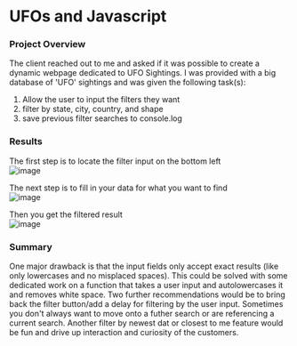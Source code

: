 # UFOs and Javascript

### Project Overview
The client reached out to me and asked if it was possible to create a dynamic webpage dedicated to UFO Sightings. I was provided with a big database of 'UFO' sightings and was given the following task(s):
1. Allow the user to input the filters they want
2. filter by state, city, country, and shape
3. save previous filter searches to console.log

### Results
The first step is to locate the filter input on the bottom left                                                                   
![image](https://github.com/PeijaEn/UFOs/blob/main/static/images/mod%2011%20search.png?raw=true)

The next step is to fill in your data for what you want to find                                                                                      
![image](https://github.com/PeijaEn/UFOs/blob/main/static/images/mod%2011%20search%20complete.png?raw=true)

Then you get the filtered result                                                                                             
![image](https://github.com/PeijaEn/UFOs/blob/main/static/images/filtered%20search.png?raw=true)

### Summary
One major drawback is that the input fields only accept exact results (like only lowercases and no misplaced spaces). This could be solved with some dedicated work on a function that takes a user input and autolowercases it and removes white space.
Two further recommendations would be to bring back the filter button/add a delay for filtering by the user input. Sometimes you don't always want to move onto a futher search or are referencing a current search. Another filter by newest dat or closest to me feature would be fun and drive up interaction and curiosity of the customers.
